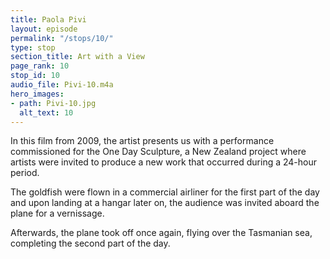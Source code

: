 ```yaml
---
title: Paola Pivi
layout: episode
permalink: "/stops/10/"
type: stop
section_title: Art with a View
page_rank: 10
stop_id: 10
audio_file: Pivi-10.m4a
hero_images:
- path: Pivi-10.jpg
  alt_text: 10
---
```


In this film from 2009, the artist presents us with a performance commissioned for the One Day Sculpture, a New Zealand project where artists were invited to produce a new work that occurred during a 24-hour period.

The goldfish were flown in a commercial airliner for the first part of the day and upon landing at a hangar later on, the audience was invited aboard the plane for a vernissage.

Afterwards, the plane took off once again, flying over the Tasmanian sea, completing the second part of the day.